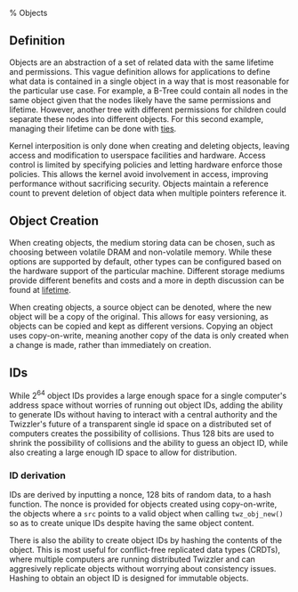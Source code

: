 % Objects

## Definition

Objects are an abstraction of a set of related data with the same lifetime and permissions. This vague definition allows for applications to define what data is contained in a single object in a way that is most reasonable for the particular use case. For example, a B-Tree could contain all nodes in the same object given that the nodes likely have the same permissions and lifetime. However, another tree with different permissions for children could separate these nodes into different objects. For this second example, managing their lifetime can be done with [ties](./Lifetime.md#Ties).

Kernel interposition is only done when creating and deleting objects, leaving access and modification to userspace facilities and hardware. Access control is limited by specifying policies and letting hardware enforce those policies. This allows the kernel avoid involvement in access, improving performance without sacrificing security. Objects maintain a reference count to prevent deletion of object data when multiple pointers reference it.

## Object Creation

When creating objects, the medium storing data can be chosen, such as choosing between volatile DRAM and non-volatile memory. While these options are supported by default, other types can be configured based on the hardware support of the particular machine. Different storage mediums provide different benefits and costs and a more in depth discussion can be found at [lifetime](./Lifetime.md).

When creating objects, a source object can be denoted, where the new object will be a copy of the original. This allows for easy versioning, as objects can be copied and kept as different versions. Copying an object uses copy-on-write, meaning another copy of the data is only created when a change is made, rather than immediately on creation.

## IDs

While 2<sup>64</sup> object IDs provides a large enough space for a single computer's address space without worries of running out object IDs, adding the ability to generate IDs without having to interact with a central authority and the Twizzler's future of a transparent single id space on a distributed set of computers creates the possibility of collisions. Thus 128 bits are used to shrink the possibility of collisions and the ability to guess an object ID, while also creating a large enough ID space to allow for distribution.

### ID derivation

IDs are derived by inputting a nonce, 128 bits of random data, to a hash function. The nonce is provided for objects created using copy-on-write, the objects where a `src` points to a valid object when calling `twz_obj_new()` so as to create unique IDs despite having the same object content.

There is also the ability to create object IDs by hashing the contents of the object. This is most useful for conflict-free replicated data types (CRDTs), where multiple computers are running distributed Twizzler and can aggresively replicate objects without worrying about consistency issues. Hashing to obtain an object ID is designed for immutable objects.

<!-- CRDT paper, read and explain
https://hal.inria.fr/hal-00932836/file/CRDTs\_SSS-2011.pdf
-->
